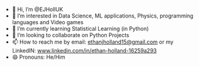 - 👋 Hi, I’m @EJHollUK
- 👀 I’m interested in Data Science, ML applications, Physics, programming languages and Video games
- 🌱 I’m currently learning Statistical Learning (in Python)
- 💞️ I’m looking to collaborate on Python Projects
- 📫 How to reach me by email: ethanjholland15@gmail.com or my LinkedIN: www.linkedin.com/in/ethan-holland-16259a293
- 😄 Pronouns: He/Him

<!---
EJHollUK/EJHollUK is a ✨ special ✨ repository because its `README.md` (this file) appears on your GitHub profile.
You can click the Preview link to take a look at your changes.
--->

